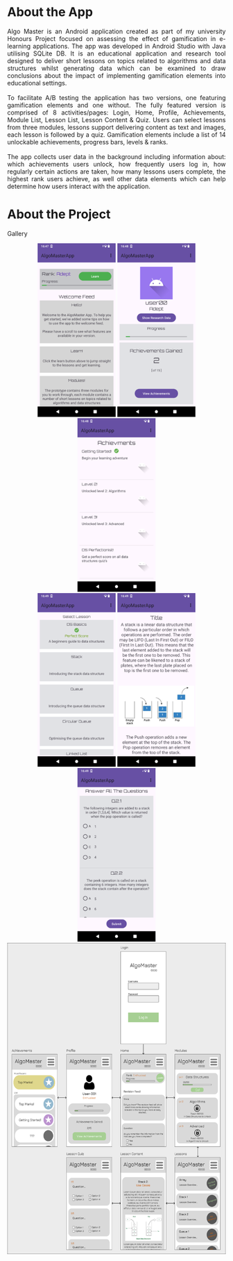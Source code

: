 # About the App

<div align="justify"> Algo Master is an Android application created as part of my university Honours Project focused on assessing the effect of gamification in e-learning applications. The app was developed in Android Studio with Java utilising SQLite DB. It is an educational application and research tool designed to deliver short lessons on topics related to algorithms and data structures whilst generating data which can be examined to draw conclusions about the impact of implementing gamification elements into educational settings.
<br><br>
To facilitate A/B testing the application has two versions, one featuring gamification elements and one without. The fully featured version is comprised of 8 activities/pages: Login, Home, Profile, Achievements, Module List, Lesson List, Lesson Content & Quiz. Users can select lessons from three modules, lessons support delivering content as text and images, each lesson is followed by a quiz. Gamification elements include a list of 14 unlockable achievements, progress bars, levels & ranks. 
<br><br>
The app collects user data in the background including information about: which achievements users unlock, how frequently users log in, how regularly certain actions are taken, how many lessons users complete, the highest rank users achieve, as well other data elements which can help determine how users interact with the application. 

# About the Project



Gallery

<div align="center"> <img src="https://github.com/dv-dev-6000/AlgoMasterApp/blob/master/AlgoMaster_Gallery/Screenshot_20240520-164746.png" width="180" height="400" />  <img src="https://github.com/dv-dev-6000/AlgoMasterApp/blob/master/AlgoMaster_Gallery/Screenshot_20240520-164812.png" width="180" height="400" />  <img src="https://github.com/dv-dev-6000/AlgoMasterApp/blob/master/AlgoMaster_Gallery/Screenshot_20240520-164859.png" width="180" height="400" /> </div>

<div align="center"> <img src="https://github.com/dv-dev-6000/AlgoMasterApp/blob/master/AlgoMaster_Gallery/Screenshot_20240520-164918.png" width="180" height="400" />  <img src="https://github.com/dv-dev-6000/AlgoMasterApp/blob/master/AlgoMaster_Gallery/Screenshot_20240520-164928.png" width="180" height="400" />  <img src="https://github.com/dv-dev-6000/AlgoMasterApp/blob/master/AlgoMaster_Gallery/Screenshot_20240520-164941.png" width="180" height="400" /> </div>

<div align="center"> <img src="https://github.com/dv-dev-6000/AlgoMasterApp/blob/master/AlgoMaster_Gallery/AlgoMasterActivityDia.png" width="574" height="717" /> </div>
